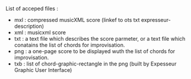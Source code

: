 List of acceped files :
  * mxl : compressed musicXML score (linkef to ots txt expresseur-description)
  * xml : musicxml score
  * txt : a text file which describes the score parmeter, or a text file which conatains the list of chords for improvisation.
  * png : a one-page score to be displayed wuth the list of chords for improvisation.
  * txb : list of chord-graphic-rectangle in the png (built by Expesseur Graphic User Interface)
